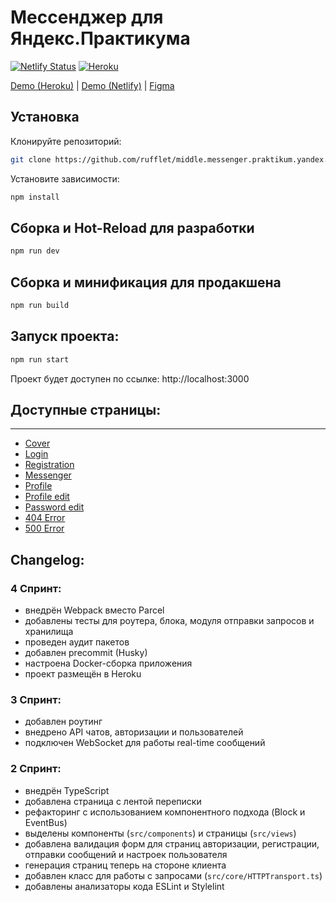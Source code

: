 # Мессенджер для Яндекс.Практикума

[![Netlify Status](https://api.netlify.com/api/v1/badges/7cb64050-b8e5-4911-b6a1-d8ca851c7ea2/deploy-status)](https://app.netlify.com/sites/sensational-torte-1795ab/deploys)
[![Heroku](https://heroku-badge.herokuapp.com/?app=heroku-badge&style=flat)](https://retro-messenger.herokuapp.com)

[Demo (Heroku)](https://retro-messenger.herokuapp.com) | [Demo (Netlify)](https://sensational-torte-1795ab.netlify.app/) | [Figma](https://www.figma.com/file/TzzWQOaqd8WQ3lo8muPKFN/Messenger)

## Установка

Клонируйте репозиторий:

```sh
git clone https://github.com/rufflet/middle.messenger.praktikum.yandex.git -b sprint_1
```

Установите зависимости:

```sh
npm install
```

## Сборка и Hot-Reload для разработки

```sh
npm run dev
```

## Сборка и минификация для продакшена

```sh
npm run build
```


## Запуск проекта:

```sh
npm run start
```

Проект будет доступен по ссылке: http://localhost:3000

## Доступные страницы:
-----
* [Cover](https://sensational-torte-1795ab.netlify.app)
* [Login](https://sensational-torte-1795ab.netlify.app/signin)
* [Registration](https://sensational-torte-1795ab.netlify.app/signup)
* [Messenger](https://sensational-torte-1795ab.netlify.app/messenger)
* [Profile](https://sensational-torte-1795ab.netlify.app/profile)
* [Profile edit](https://sensational-torte-1795ab.netlify.app/profile/edit)
* [Password edit](https://sensational-torte-1795ab.netlify.app/profile/password-change)
* [404 Error](https://sensational-torte-1795ab.netlify.app/error/404)
* [500 Error](https://sensational-torte-1795ab.netlify.app/error/500)

## Changelog:
### 4 Спринт:
- внедрён Webpack вместо Parcel
- добавлены тесты для роутера, блока, модуля отправки запросов и хранилища
- проведен аудит пакетов
- добавлен precommit (Husky)
- настроена Docker-сборка приложения
- проект размещён в Heroku

### 3 Спринт:
- добавлен роутинг
- внедрено API чатов, авторизации и пользователей
- подключен WebSocket для работы real-time сообщений

### 2 Спринт:
- внедрён TypeScript
- добавлена страница с лентой переписки
- рефакторинг с использованием компонентного подхода (Block и EventBus)
- выделены компоненты (`src/components`) и страницы (`src/views`)
- добавлена валидация форм для страниц авторизации, регистрации, отправки сообщений и настроек пользователя
- генерация страниц теперь на стороне клиента
- добавлен класс для работы с запросами (`src/core/HTTPTransport.ts`)
- добавлены анализаторы кода ESLint и Stylelint
